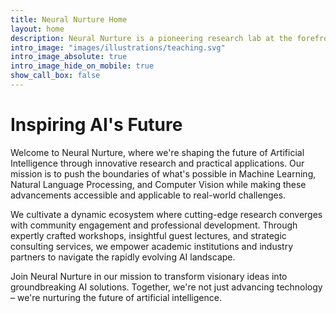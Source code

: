 ```yaml
---
title: Neural Nurture Home
layout: home
description: Neural Nurture is a pioneering research lab at the forefront of AI innovation, specializing in Machine Learning, Natural Language Processing, and Computer Vision. We bridge cutting-edge academic research with practical applications to shape the future of artificial intelligence.
intro_image: "images/illustrations/teaching.svg"
intro_image_absolute: true
intro_image_hide_on_mobile: true
show_call_box: false
---
```


# Inspiring AI's Future

Welcome to Neural Nurture, where we're shaping the future of Artificial Intelligence through innovative research and practical applications. Our mission is to push the boundaries of what's possible in Machine Learning, Natural Language Processing, and Computer Vision while making these advancements accessible and applicable to real-world challenges.

We cultivate a dynamic ecosystem where cutting-edge research converges with community engagement and professional development. Through expertly crafted workshops, insightful guest lectures, and strategic consulting services, we empower academic institutions and industry partners to navigate the rapidly evolving AI landscape.

Join Neural Nurture in our mission to transform visionary ideas into groundbreaking AI solutions. Together, we're not just advancing technology – we're nurturing the future of artificial intelligence.